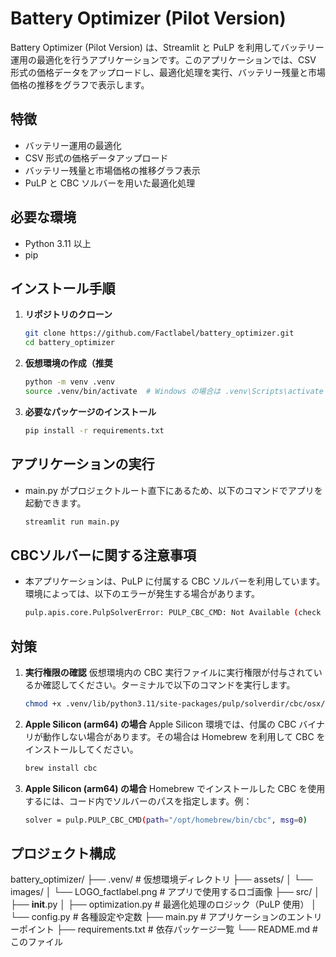 # Battery Optimizer (Pilot Version)

Battery Optimizer (Pilot Version) は、Streamlit と PuLP を利用してバッテリー運用の最適化を行うアプリケーションです。このアプリケーションでは、CSV 形式の価格データをアップロードし、最適化処理を実行、バッテリー残量と市場価格の推移をグラフで表示します。

## 特徴

- バッテリー運用の最適化
- CSV 形式の価格データアップロード
- バッテリー残量と市場価格の推移グラフ表示
- PuLP と CBC ソルバーを用いた最適化処理

## 必要な環境

- Python 3.11 以上
- pip

## インストール手順

1. **リポジトリのクローン**

   ```bash
   git clone https://github.com/Factlabel/battery_optimizer.git
   cd battery_optimizer
   
2. **仮想環境の作成（推奨**

   ```bash
   python -m venv .venv
   source .venv/bin/activate  # Windows の場合は .venv\Scripts\activate

3. **必要なパッケージのインストール**

   ```bash
   pip install -r requirements.txt
   
## アプリケーションの実行

- main.py がプロジェクトルート直下にあるため、以下のコマンドでアプリを起動できます。

   ```bash
   streamlit run main.py

## CBCソルバーに関する注意事項

- 本アプリケーションは、PuLP に付属する CBC ソルバーを利用しています。環境によっては、以下のエラーが発生する場合があります。

   ```bash
   pulp.apis.core.PulpSolverError: PULP_CBC_CMD: Not Available (check permissions on .../cbc)
  
## 対策

1. **実行権限の確認**
仮想環境内の CBC 実行ファイルに実行権限が付与されているか確認してください。ターミナルで以下のコマンドを実行します。

   ```bash
   chmod +x .venv/lib/python3.11/site-packages/pulp/solverdir/cbc/osx/arm64/cbc
   
2. **Apple Silicon (arm64) の場合**
Apple Silicon 環境では、付属の CBC バイナリが動作しない場合があります。その場合は Homebrew を利用して CBC をインストールしてください。
   ```bash
   brew install cbc

3. **Apple Silicon (arm64) の場合**
Homebrew でインストールした CBC を使用するには、コード内でソルバーのパスを指定します。例：
   ```bash
   solver = pulp.PULP_CBC_CMD(path="/opt/homebrew/bin/cbc", msg=0)
   
## プロジェクト構成
battery_optimizer/
├── .venv/                          # 仮想環境ディレクトリ
├── assets/
│   └── images/
│       └── LOGO_factlabel.png      # アプリで使用するロゴ画像
├── src/
│   ├── __init__.py
│   ├── optimization.py             # 最適化処理のロジック（PuLP 使用）
│   └── config.py                   # 各種設定や定数
├── main.py                         # アプリケーションのエントリーポイント
├── requirements.txt                # 依存パッケージ一覧
└── README.md                       # このファイル